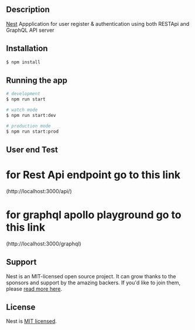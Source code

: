 ## Description

[Nest](https://github.com/nestjs/nest) Appplication for user register & authentication using both RESTApi and GraphQL API server

## Installation

```bash
$ npm install
```

## Running the app

```bash
# development
$ npm run start

# watch mode
$ npm run start:dev

# production mode
$ npm run start:prod
```

## User end Test

# for Rest Api endpoint go to this link
(http://localhost:3000/api/)

# for graphql apollo playground go to this link
(http://localhost:3000/graphql)


## Support

Nest is an MIT-licensed open source project. It can grow thanks to the sponsors and support by the amazing backers. If you'd like to join them, please [read more here](https://docs.nestjs.com/support).

## License

Nest is [MIT licensed](LICENSE).
